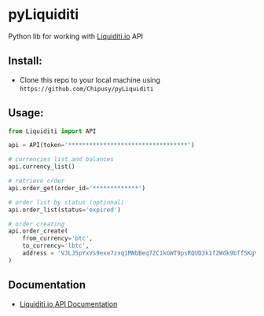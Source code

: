 # pyLiquiditi
Python lib for working with <a href="https://liquiditi.io">Liquiditi.io</a> API

## Install:
- Clone this repo to your local machine using `https://github.com/Chipusy/pyLiquiditi`
## Usage:
```python
from Liquiditi import API

api = API(token='**********************************')

# currencies list and balances
api.currency_list()

# retrieve order
api.order_get(order_id='*************')

# order list by status (optional)
api.order_list(status='expired')

# order creating
api.order_create(
    from_currency='btc',
    to_currency='lbtc',
    address = 'VJLJ5pYxVs9exe7zxq1MNbBeq7ZC1kGWT9psRQUD3k1f2Wdk9bffSKgVxbMhvtnGH4adscaRCRW1nGN6')
)

````
## Documentation
- <a href="https://api.liquiditi.io/v1/docs/">Liquiditi.io API Documentation</a>
